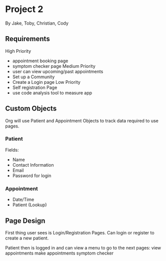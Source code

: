# Project 2

By Jake, Toby, Christian, Cody

## Requirements

High Priority
* appointment booking page
* symptom checker page
Medium Priority
* user can view upcoming/past appointments
* Set up a Community
* Create a Login page
Low Priority
* Self registration Page
* use code analysis tool to measure app

## Custom Objects

Org will use Patient and Appointment Objects to track data required to use pages.

### Patient
Fields:
* Name
* Contact Information
* Email
* Password for login


### Appointment

* Date/Time
* Patient (Lookup)


## Page Design

First thing user sees is Login/Registration Pages.
Can login or register to create a new patient.

Patient then is logged in and can view a menu to go to the next pages:
view appointments
make appointments
symptom checker


